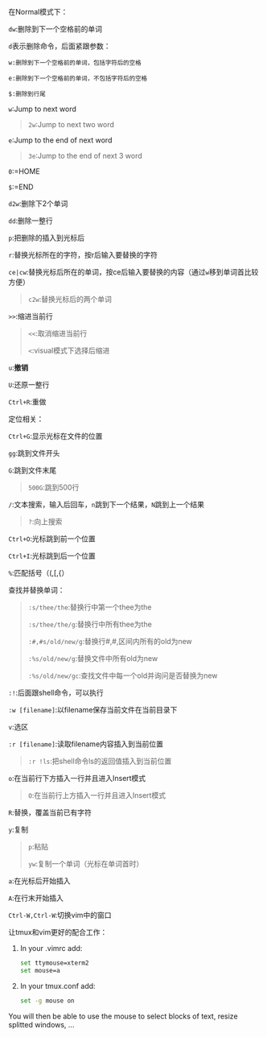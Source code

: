 在Normal模式下：

`dw`:删除到下一个空格前的单词

`d`表示删除命令，后面紧跟参数：

    w:删除到下一个空格前的单词，包括字符后的空格

    e:删除到下一个空格前的单词，不包括字符后的空格

    $:删除到行尾

`w`:Jump to next word

> `2w`:Jump to next two word

`e`:Jump to the end of next word

> `3e`:Jump to the end of next 3 word

`0`:=HOME

`$`:=END

`d2w`:删除下2个单词

`dd`:删除一整行

`p`:把删除的插入到光标后

`r`:替换光标所在的字符，按r后输入要替换的字符

`ce|cw`:替换光标后所在的单词，按ce后输入要替换的内容（通过`w`移到单词首比较方便）

> `c2w`:替换光标后的两个单词

`>>`:缩进当前行

> `<<`:取消缩进当前行
>
> `<`:visual模式下选择后缩进

`u`:**撤销**

`U`:还原一整行

`Ctrl+R`:重做

定位相关：

`Ctrl+G`:显示光标在文件的位置

`gg`:跳到文件开头

`G`:跳到文件末尾

> `500G`:跳到500行

`/`:文本搜索，输入后回车，`n`跳到下一个结果，`N`跳到上一个结果  

> `?`:向上搜索

`Ctrl+O`:光标跳到前一个位置

`Ctrl+I`:光标跳到后一个位置

`%`:匹配括号（(,[,{）

查找并替换单词：

> `:s/thee/the`:替换行中第一个thee为the
>
> `:s/thee/the/g`:替换行中所有thee为the
>
> `:#,#s/old/new/g`:替换行#,#,区间内所有的old为new
>
> `:%s/old/new/g`:替换文件中所有old为new
>
> `:%s/old/new/gc`:查找文件中每一个old并询问是否替换为new
>
`:!`:后面跟shell命令，可以执行

`:w [filename]`:以filename保存当前文件在当前目录下

`v`:选区

`:r [filename]`:读取filename内容插入到当前位置

> `:r !ls`:把shell命令ls的返回值插入到当前位置

`o`:在当前行下方插入一行并且进入Insert模式

> `O`:在当前行上方插入一行并且进入Insert模式

`R`:替换，覆盖当前已有字符

`y`:复制

> `p`:粘贴
>
> `yw`:复制一个单词（光标在单词首时）

`a`:在光标后开始插入

`A`:在行末开始插入

`Ctrl-W,Ctrl-W`:切换vim中的窗口

让tmux和vim更好的配合工作：

1. In your .vimrc add:
    ```bash
    set ttymouse=xterm2
    set mouse=a
    ```
2. In your tmux.conf add:
    ```bash
    set -g mouse on
    ```
You will then be able to use the mouse to select blocks of text, resize splitted windows, ...